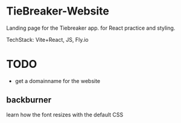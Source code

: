 # TieBreaker-Website

Landing page for the Tiebreaker app. for React practice and styling.

TechStack: Vite+React, JS, Fly.io

# TODO
* get a domainname for the website


## backburner
learn how the font resizes with the default CSS

